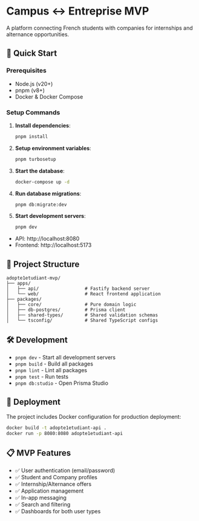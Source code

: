 # Campus ↔ Entreprise MVP

A platform connecting French students with companies for internships and alternance opportunities.

## 🚀 Quick Start

### Prerequisites

- Node.js (v20+)
- pnpm (v8+)
- Docker & Docker Compose

### Setup Commands

1. **Install dependencies**:

   ```bash
   pnpm install
   ```

2. **Setup environment variables**:

   ```bash
   pnpm turbosetup
   ```

3. **Start the database**:

   ```bash
   docker-compose up -d
   ```

4. **Run database migrations**:

   ```bash
   pnpm db:migrate:dev
   ```

5. **Start development servers**:
   ```bash
   pnpm dev
   ```

- API: http://localhost:8080
- Frontend: http://localhost:5173

## 📁 Project Structure

```
adopte1etudiant-mvp/
├── apps/
│   ├── api/                 # Fastify backend server
│   └── web/                 # React frontend application
├── packages/
│   ├── core/                # Pure domain logic
│   ├── db-postgres/         # Prisma client
│   ├── shared-types/        # Shared validation schemas
│   └── tsconfig/            # Shared TypeScript configs
```

## 🛠️ Development

- `pnpm dev` - Start all development servers
- `pnpm build` - Build all packages
- `pnpm lint` - Lint all packages
- `pnpm test` - Run tests
- `pnpm db:studio` - Open Prisma Studio

## 🚀 Deployment

The project includes Docker configuration for production deployment:

```bash
docker build -t adopte1etudiant-api .
docker run -p 8080:8080 adopte1etudiant-api
```

## 📋 MVP Features

- ✅ User authentication (email/password)
- ✅ Student and Company profiles
- ✅ Internship/Alternance offers
- ✅ Application management
- ✅ In-app messaging
- ✅ Search and filtering
- ✅ Dashboards for both user types
